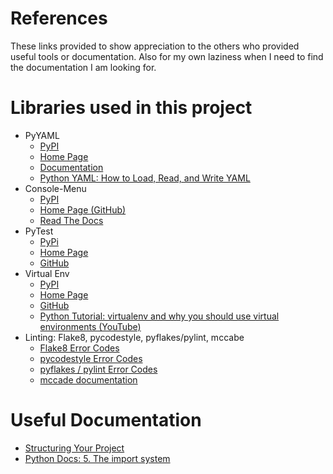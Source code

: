# References
These links provided to show appreciation to the others who provided useful tools or documentation. Also for my own laziness when I need to find the documentation I am looking for.

# Libraries used in this project
* PyYAML
  * [PyPI](https://pypi.org/project/PyYAML/)
  * [Home Page](https://pyyaml.org/)
  * [Documentation](https://pyyaml.org/wiki/PyYAMLDocumentation)
  * [Python YAML: How to Load, Read, and Write YAML](https://python.land/data-processing/python-yaml)
* Console-Menu
  * [PyPI](https://pypi.org/project/console-menu/)
  * [Home Page (GitHub)](https://github.com/aegirhall/console-menu)
  * [Read The Docs](https://console-menu.readthedocs.io/en/latest/)
* PyTest
  * [PyPi](https://pypi.org/project/pytest/)
  * [Home Page](https://docs.pytest.org/en/latest/)
  * [GitHub](https://github.com/pytest-dev/pytest)
* Virtual Env
  * [PyPI](https://pypi.org/project/virtualenv/)
  * [Home Page](https://virtualenv.pypa.io/en/latest/)
  * [GitHub](https://github.com/pypa/virtualenv)
  * [Python Tutorial: virtualenv and why you should use virtual environments (YouTube)](https://www.youtube.com/watch?v=N5vscPTWKOk)
* Linting: Flake8, pycodestyle, pyflakes/pylint, mccabe
  * [Flake8 Error Codes](https://flake8.pycqa.org/en/latest/user/error-codes.html)
  * [pycodestyle Error Codes](https://pycodestyle.pycqa.org/en/latest/intro.html#error-codes)
  * [pyflakes / pylint Error Codes](https://pylint.readthedocs.io/en/stable/user_guide/messages/messages_overview.html#)
  * [mccade documentation](https://pypi.org/project/mccabe/)
# Useful Documentation
* [Structuring Your Project](https://docs.python-guide.org/writing/structure/)
* [Python Docs: 5. The import system](https://docs.python.org/3/reference/import.html)

